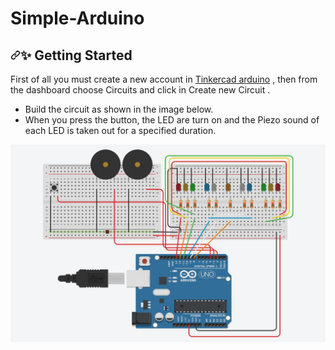 # Simple-Arduino

<h2><a id="user-content--features" class="anchor" aria-hidden="true" href="#-features"><svg class="octicon octicon-link" viewBox="0 0 16 16" version="1.1" width="16" height="16" aria-hidden="true"><path fill-rule="evenodd" d="M7.775 3.275a.75.75 0 001.06 1.06l1.25-1.25a2 2 0 112.83 2.83l-2.5 2.5a2 2 0 01-2.83 0 .75.75 0 00-1.06 1.06 3.5 3.5 0 004.95 0l2.5-2.5a3.5 3.5 0 00-4.95-4.95l-1.25 1.25zm-4.69 9.64a2 2 0 010-2.83l2.5-2.5a2 2 0 012.83 0 .75.75 0 001.06-1.06 3.5 3.5 0 00-4.95 0l-2.5 2.5a3.5 3.5 0 004.95 4.95l1.25-1.25a.75.75 0 00-1.06-1.06l-1.25 1.25a2 2 0 01-2.83 0z"></path></svg></a><g-emoji class="g-emoji" alias="sparkles" fallback-src="https://github.githubassets.com/images/icons/emoji/unicode/2728.png">✨</g-emoji> Getting Started
</h2>

First of all you must create a new account in <a href="https://www.tinkercad.com/dashboard?type=circuits&collection=designs">Tinkercad arduino</a> , then from the dashboard choose 
<stronge>Circuits</stronge> and click in Create new Circuit .

<ul>
<li>Build the circuit as shown in the image below.</li>
<li>When you press the button, the LED are turn on and the Piezo sound of each LED is taken out for a specified duration.</li>
</ul>

<img src="https://github.com/Ibrahim-Mushtaha/Simple-Arduino/blob/master/ic_Screenshot.jpg"/>
